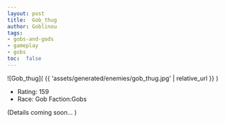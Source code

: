 ```yaml
---
layout: post
title:  Gob_thug
author: Goblinou
tags:
- gobs-and-gods
- gameplay
- gobs
toc:  false
---
```


![Gob_thug]( {{ 'assets/generated/enemies/gob_thug.jpg' | relative_url }} )
- Rating: 159
- Race: Gob  Faction:Gobs

(Details coming soon... )